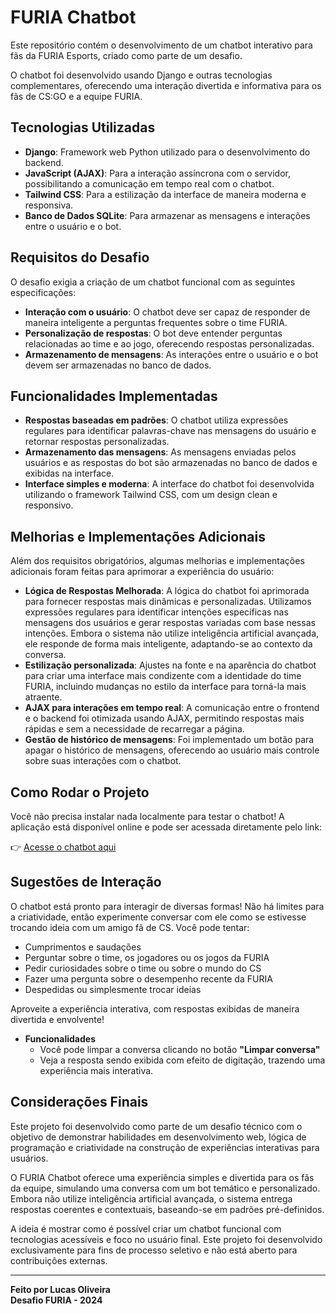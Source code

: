 # FURIA Chatbot

Este repositório contém o desenvolvimento de um chatbot interativo para fãs da FURIA Esports, criado como parte de um desafio.

O chatbot foi desenvolvido usando Django e outras tecnologias complementares, oferecendo uma interação divertida e informativa para os fãs de CS:GO e a equipe FURIA.

## Tecnologias Utilizadas

- **Django**: Framework web Python utilizado para o desenvolvimento do backend.
- **JavaScript (AJAX)**: Para a interação assíncrona com o servidor, possibilitando a comunicação em tempo real com o chatbot.
- **Tailwind CSS**: Para a estilização da interface de maneira moderna e responsiva.
- **Banco de Dados SQLite**: Para armazenar as mensagens e interações entre o usuário e o bot.

## Requisitos do Desafio

O desafio exigia a criação de um chatbot funcional com as seguintes especificações:

- **Interação com o usuário**: O chatbot deve ser capaz de responder de maneira inteligente a perguntas frequentes sobre o time FURIA.
- **Personalização de respostas**: O bot deve entender perguntas relacionadas ao time e ao jogo, oferecendo respostas personalizadas.
- **Armazenamento de mensagens**: As interações entre o usuário e o bot devem ser armazenadas no banco de dados.

## Funcionalidades Implementadas

- **Respostas baseadas em padrões**: O chatbot utiliza expressões regulares para identificar palavras-chave nas mensagens do usuário e retornar respostas personalizadas.
- **Armazenamento das mensagens**: As mensagens enviadas pelos usuários e as respostas do bot são armazenadas no banco de dados e exibidas na interface.
- **Interface simples e moderna**: A interface do chatbot foi desenvolvida utilizando o framework Tailwind CSS, com um design clean e responsivo.

## Melhorias e Implementações Adicionais

Além dos requisitos obrigatórios, algumas melhorias e implementações adicionais foram feitas para aprimorar a experiência do usuário:

- **Lógica de Respostas Melhorada**: A lógica do chatbot foi aprimorada para fornecer respostas mais dinâmicas e personalizadas. Utilizamos expressões regulares para identificar intenções específicas nas mensagens dos usuários e gerar respostas variadas com base nessas intenções. Embora o sistema não utilize inteligência artificial avançada, ele responde de forma mais inteligente, adaptando-se ao contexto da conversa.
- **Estilização personalizada**: Ajustes na fonte e na aparência do chatbot para criar uma interface mais condizente com a identidade do time FURIA, incluindo mudanças no estilo da interface para torná-la mais atraente.
- **AJAX para interações em tempo real**: A comunicação entre o frontend e o backend foi otimizada usando AJAX, permitindo respostas mais rápidas e sem a necessidade de recarregar a página.
- **Gestão de histórico de mensagens**: Foi implementado um botão para apagar o histórico de mensagens, oferecendo ao usuário mais controle sobre suas interações com o chatbot.

## Como Rodar o Projeto

Você não precisa instalar nada localmente para testar o chatbot! A aplicação está disponível online e pode ser acessada diretamente pelo link:

👉 [Acesse o chatbot aqui](https://furia-esports-chatbot.onrender.com/)

## Sugestões de Interação

O chatbot está pronto para interagir de diversas formas! Não há limites para a criatividade, então experimente conversar com ele como se estivesse trocando ideia com um amigo fã de CS. Você pode tentar:

- Cumprimentos e saudações
- Perguntar sobre o time, os jogadores ou os jogos da FURIA
- Pedir curiosidades sobre o time ou sobre o mundo do CS
- Fazer uma pergunta sobre o desempenho recente da FURIA
- Despedidas ou simplesmente trocar ideias

Aproveite a experiência interativa, com respostas exibidas de maneira divertida e envolvente!
 
- **Funcionalidades**
  - Você pode limpar a conversa clicando no botão **"Limpar conversa"**
  - Veja a resposta sendo exibida com efeito de digitação, trazendo uma experiência mais interativa.

## Considerações Finais

Este projeto foi desenvolvido como parte de um desafio técnico com o objetivo de demonstrar habilidades em desenvolvimento web, lógica de programação e criatividade na construção de experiências interativas para usuários.

O FURIA Chatbot oferece uma experiência simples e divertida para os fãs da equipe, simulando uma conversa com um bot temático e personalizado. Embora não utilize inteligência artificial avançada, o sistema entrega respostas coerentes e contextuais, baseando-se em padrões pré-definidos.

A ideia é mostrar como é possível criar um chatbot funcional com tecnologias acessíveis e foco no usuário final. Este projeto foi desenvolvido exclusivamente para fins de processo seletivo e não está aberto para contribuições externas.

---

 **Feito por Lucas Oliveira**  
 **Desafio FURIA - 2024**

